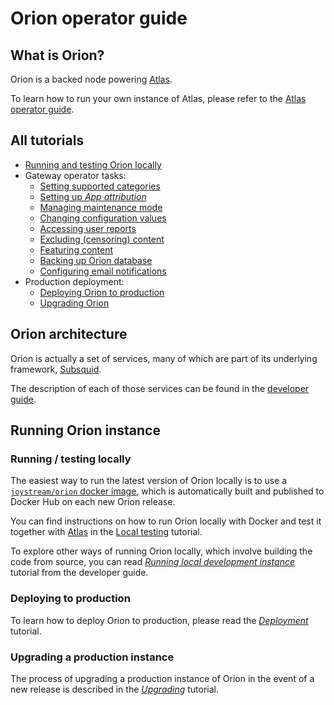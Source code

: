 # Orion operator guide

## What is Orion?

Orion is a backed node powering [Atlas](https://github.com/Joystream/atlas).

To learn how to run your own instance of Atlas, please refer to the [Atlas operator guide](https://github.com/Joystream/atlas/blob/master/docs/operator-guide.md).

## All tutorials

- [Running and testing Orion locally](./tutorials/local-testing.md)
- Gateway operator tasks:
    - [Setting supported categories](./tutorials/setting-supported-categories.md)
    - [Setting up _App attribution_](./tutorials/app-attribution.md)
    - [Managing maintenance mode](./tutorials/maintenance-mode.md)
    - [Changing configuration values](./tutorials/changing-config-values.md)
    - [Accessing user reports](./tutorials/reported-content.md)
    - [Excluding (censoring) content](./tutorials/excluding-content.md)
    - [Featuring content](./tutorials/featuring-content.md)
    - [Backing up Orion database](./tutorials/backups.md)
    - [Configuring email notifications](./tutorials/email-notifications.md)
- Production deployment:
    - [Deploying Orion to production](./tutorials/deploying-orion.md)
    - [Upgrading Orion](./tutorials/upgrading-orion.md)


## Orion architecture

Orion is actually a set of services, many of which are part of its underlying framework, [Subsquid](https://docs.subsquid.io/).

The description of each of those services can be found in the [developer guide](./developer-guide/architecture-overview.md#services).

## Running Orion instance

### Running / testing locally

The easiest way to run the latest version of Orion locally is to use a [`joystream/orion` docker image](https://hub.docker.com/r/joystream/orion), which is automatically built and published to Docker Hub on each new Orion release.

You can find instructions on how to run Orion locally with Docker and test it together with [Atlas](https://github.com/Joystream/atlas) in the [Local testing](./tutorials/local-testing.md) tutorial.

To explore other ways of running Orion locally, which involve building the code from source, you can read _[Running local development instance](../developer-guide/running-local-instance.md)_ tutorial from the developer guide.

### Deploying to production

To learn how to deploy Orion to production, please read the _[Deployment](./tutorials/deploying-orion.md)_ tutorial.

### Upgrading a production instance

The process of upgrading a production instance of Orion in the event of a new release is described in the _[Upgrading](./tutorials/upgrading-orion.md)_ tutorial.